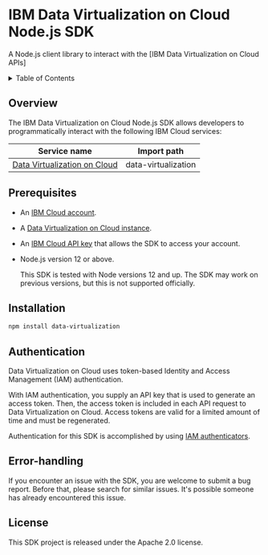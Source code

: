 # IBM Data Virtualization on Cloud Node.js SDK

A Node.js client library to interact with
the [IBM Data Virtualization on Cloud APIs]

<details>
<summary>Table of Contents</summary>

* [Overview](#overview)
* [Prerequisites](#prerequisites)
* [Installation](#installation)
* [Authentication](#authentication)
* [Error handling](#error-handling)
* [License](#license)

</details>

## Overview

The IBM Data Virtualization on Cloud Node.js SDK allows developers to programmatically interact with the following IBM Cloud services:

Service name | Import path
--- | ---
[Data Virtualization on Cloud](https://cloud.ibm.com/apidocs/data-virtualization-on-cloud-python-sdk) | data-virtualization

## Prerequisites

- An [IBM Cloud account](https://cloud.ibm.com/registration).
- A [Data Virtualization on Cloud instance](https://cloud.ibm.com/catalog/services).
- An [IBM Cloud API key](https://cloud.ibm.com/iam/apikeys) that allows the SDK to access your account.
- Node.js version 12 or above.

  This SDK is tested with Node versions 12 and up. The SDK may work on previous versions, but this is not supported
  officially.

## Installation

```sh
npm install data-virtualization
```

## Authentication

Data Virtualization on Cloud uses token-based Identity and Access Management (IAM) authentication.

With IAM authentication, you supply an API key that is used to generate an access token. Then, the access token is
included in each API request to Data Virtualization on Cloud. Access tokens are valid for a limited amount of time and must be
regenerated.

Authentication for this SDK is accomplished by
using [IAM authenticators](https://github.com/IBM/ibm-cloud-sdk-common/blob/master/README.md#authentication).

## Error-handling

If you encounter an issue with the SDK, you are welcome to submit a bug report. Before that, please search for similar issues. It's possible someone has already encountered this issue.

## License

This SDK project is released under the Apache 2.0 license.
